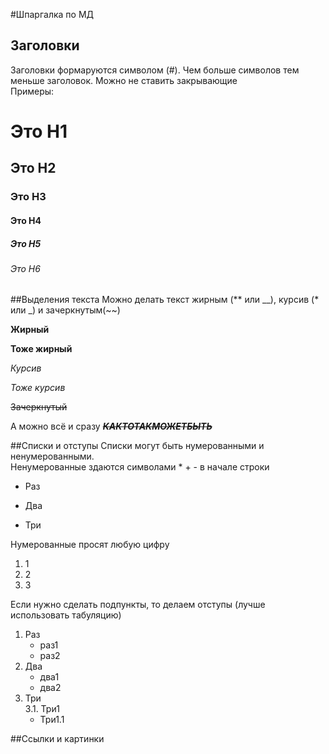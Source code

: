 #Шпаргалка по МД

## Заголовки 
Заголовки формаруются символом (#). Чем больше символов тем меньше заголовок. Можно не ставить закрывающие <br>
Примеры:
# Это H1
## Это H2 ##
### Это H3
#### Это H4 ####
##### Это H5 #####
###### Это H6


##Выделения текста
Можно делать текст жирным (** или __), курсив (* или _) и зачеркнутым(~~) <br>

__Жирный__

**Тоже жирный**

*Курсив*

_Тоже курсив_

~~Зачеркнутый~~

А можно всё и сразу **_~~КАКТОТАКМОЖЕТБЫТЬ~~_**

##Списки и отступы
Списки могут быть нумерованными и ненумерованными.<br>
Ненумерованные здаются символами * + - в начале строки
* Раз
+ Два
- Три

Нумерованные просят любую цифру
1. 1
2. 2
3. 3

Если нужно сделать подпункты, то делаем отступы (лучше использовать табуляцию)

1. Раз
   * раз1
   * раз2
2. Два
   + два1
   + два2
3. Три <br>
   3.1. Три1
      * Три1.1


##Ссылки и картинки

